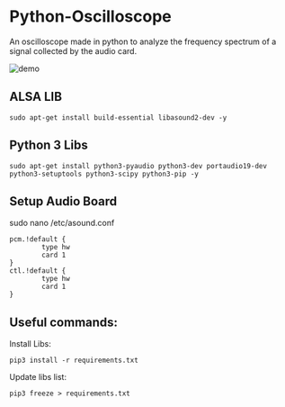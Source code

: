 # Python-Oscilloscope

An oscilloscope made in python to analyze the frequency spectrum of a signal collected by the audio card.

![demo](https://user-images.githubusercontent.com/23506996/147837869-5c2c0cb0-3d97-4e2c-9e62-c591564a9163.png)

## ALSA LIB

    sudo apt-get install build-essential libasound2-dev -y

## Python 3 Libs

    sudo apt-get install python3-pyaudio python3-dev portaudio19-dev python3-setuptools python3-scipy python3-pip -y

## Setup Audio Board

sudo nano /etc/asound.conf

    pcm.!default {
            type hw
            card 1
    }
    ctl.!default {
            type hw
            card 1
    }

## Useful commands:

Install Libs:

    pip3 install -r requirements.txt

Update libs list:

    pip3 freeze > requirements.txt
